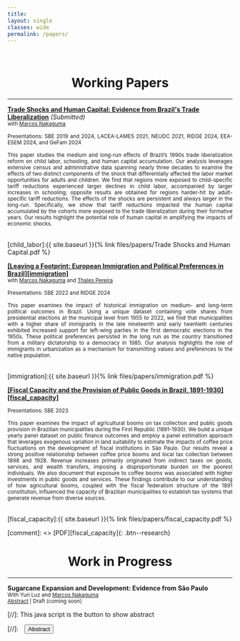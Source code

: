 ```yaml
---
title: 
layout: single
classes: wide
permalink: /papers/
---
```

<br/> 

<!-- Google Tag Manager (noscript) -->
<noscript><iframe src="https://www.googletagmanager.com/ns.html?id=GTM-PNS829G"
height="0" width="0" style="display:none;visibility:hidden"></iframe></noscript>
<!-- End Google Tag Manager (noscript) -->


# <center> Working Papers </center>

- - -

<ins>**[Trade Shocks and Human Capital: Evidence from Brazil's Trade Liberalization](https://papers.ssrn.com/sol3/papers.cfm?abstract_id=4844234)**</ins> <em>(Submitted)</em> <br/>
<small> with [Marcos Nakaguma](https://sites.google.com/view/nakaguma/home) </small> <br/>
<!-- <small> <a href="#/" onclick="visib('child_labor')">Abstract</a> | [Draft][child_labor] </small> -->
<small style="display: block; text-align: justify; line-height: 1.2"> Presentations: SBE 2019 and 2024, LACEA-LAMES 2021, NEUDC 2021, RIDGE 2024, EEA-ESEM 2024, and GeFam 2024 </small>

<div id="child_labor" style="display: block <!-- none -->; text-align: justify; line-height: 1.2" ><small>
This paper studies the medium and long-run effects of Brazil’s 1990s trade liberalization reform on child labor, schooling, and human capital accumulation. Our analysis leverages extensive census and administrative data spanning nearly three decades to examine the effects of two distinct components of the shock that differentially affected the labor market opportunities for adults and children. We find that regions more exposed to child-specific tariff reductions experienced larger declines in child labor, accompanied by larger increases in schooling; opposite results are obtained for regions harder-hit by adult-specific tariff reductions. The effects of the shocks are persistent and always larger in the long-run. Specifically, we show that tariff reductions impacted the human capital accumulated by the cohorts more exposed to the trade liberalization during their formative years. Our results highlight the potential role of human capital in amplifying the impacts of economic shocks.
</small><br><br/></div>

[child_labor]:{{ site.baseurl }}{% link files/papers/Trade Shocks and Human Capital.pdf %}


<ins>**[Leaving a Footprint: European Immigration and Political Preferences in Brazil][immigration]**</ins> <br/>
<small> with [Marcos Nakaguma](https://sites.google.com/view/nakaguma/home) and [Thales Pereira](https://thaleszp.com/) </small> <br/>
<!-- <small> <a href="#/" onclick="visib('immigration')">Abstract</a> | [Draft][immigration] </small> -->
<small style="display: block; text-align: justify; line-height: 1.2"> Presentations: SBE 2022 and RIDGE 2024 </small>

<div id="immigration" style="display: block <!-- none -->; text-align: justify; line-height: 1.2" ><small>
This paper examines the impact of historical immigration on medium- and long-term political outcomes in Brazil. Using a unique dataset containing vote shares from presidential elections at the municipal level from 1955 to 2022, we find that municipalities with a higher share of immigrants in the late nineteenth and early twentieth centuries exhibited increased support for left-wing parties in the first democratic elections in the 1950s. These political preferences persisted in the long run as the country transitioned from a military dictatorship to a democracy in 1985. Our analysis highlights the role of immigrants in urbanization as a mechanism for transmitting values and preferences to the native population.
</small><br><br/></div>

[immigration]:{{ site.baseurl }}{% link files/papers/immigration.pdf %}


<ins>**[Fiscal Capacity and the Provision of Public Goods in Brazil, 1891-1930][fiscal_capacity]**</ins> <br/>
<!-- <small> <a href="#/" onclick="visib('fiscal_capacity')">Abstract</a> | [Draft][fiscal_capacity] </small> -->
<small style="display: block; text-align: justify; line-height: 1.2"> Presentations: SBE 2023 </small>

<div id="fiscal_capacity" style="display: block <!-- none -->; text-align: justify; line-height: 1.2" ><small>
This paper examines the impact of agricultural booms on tax collection and public goods provision in Brazilian municipalities during the First Republic (1891-1930). We build a unique yearly panel dataset on public finance outcomes and employ a panel estimation approach that leverages exogenous variation in land suitability to estimate the impacts of coffee price fluctuations on the development of fiscal institutions in São Paulo. Our results reveal a strong positive relationship between coffee price booms and local tax collection between 1898 and 1928. Revenue increases primarily originated from indirect taxes on goods, services, and wealth transfers, imposing a disproportionate burden on the poorest individuals. We also document that exposure to coffee booms was associated with higher investments in public goods and services. These findings contribute to our understanding of how agricultural booms, coupled with the fiscal federalism structure of the 1891 constitution, influenced the capacity of Brazilian municipalities to establish tax systems that generate revenue from diverse sources.
</small><br><br/></div>

[fiscal_capacity]:{{ site.baseurl }}{% link files/papers/fiscal_capacity.pdf %}

[comment]: <> [PDF][fiscal_capacity]{: .btn--research}


# <center> Work in Progress </center>

- - -

**Sugarcane Expansion and Development: Evidence from São Paulo** <br/>
<small> With Yuri Luz and [Marcos Nakaguma](https://sites.google.com/view/nakaguma/home) </small> <br/>
<small> <a href="#/" onclick="visib('sugarcane')">Abstract</a> | Draft (coming soon) </small>

<div id="sugarcane" style="display: none; text-align: justify; line-height: 1.2" ><small>
This paper studies the impacts of sugarcane expansion on socioeconomic indicators in the Brazilian state of São Paulo, where the harvested area doubled in ten years. Using data from São Paulo municipalities and exploiting soil- and climate-induced variation in agricultural production patterns, we find that localities where sugarcane expanded experienced restructuring of the local agriculture sector from pasture lands to temporary crops. We also document a structural transformation in economic activity towards manufacturing and a faster increase in income per capita. 
</small><br><br/></div>





[//]: This java script is the button to show abstract
<script>
 function visib(id) {
  var x = document.getElementById(id);
  if (x.style.display === "block") {
    x.style.display = "none";
  } else {
    x.style.display = "block";
  }
}
</script>

[//]:&emsp;<button onclick="visib('polariz')" class="btn btn--inverse btn--small">Abstract</button>